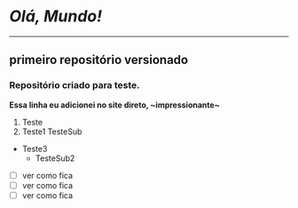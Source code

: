 # _*Olá, Mundo!*_
 ***
 ## primeiro repositório versionado

 ### Repositório criado para teste.
 
 **Essa linha eu adicionei no site direto, ~impressionante~**

1. Teste
 1. Teste1
    TesteSub

* Teste3
   * TesteSub2

- [ ] ver como fica
- [ ] ver como fica
- [ ] ver como fica
